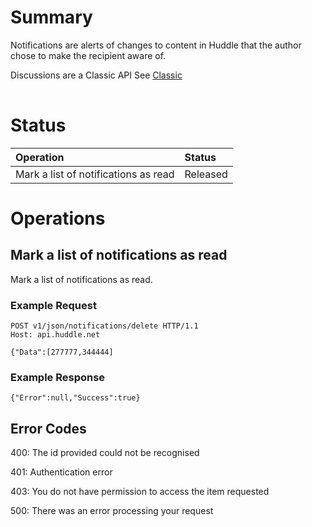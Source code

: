 # Summary #

Notifications are alerts of changes to content in Huddle that the author chose to make the recipient aware of.

Discussions are a Classic API See [Classic](Classic)

|  |
|:-|

# Status #
| **Operation** | **Status** |
|:--------------|:-----------|
|Mark a list of notifications as read|Released    |


# Operations #

## Mark a list of notifications as read ##

Mark a list of notifications as read.

### Example Request ###
```
POST v1/json/notifications/delete HTTP/1.1
Host: api.huddle.net
```
```
{"Data":[277777,344444]
```
### Example Response ###
```
{"Error":null,"Success":true}
```

## Error Codes ##
400: The id provided could not be recognised

401: Authentication error

403: You do not have permission to access the item requested

500: There was an error processing your request
